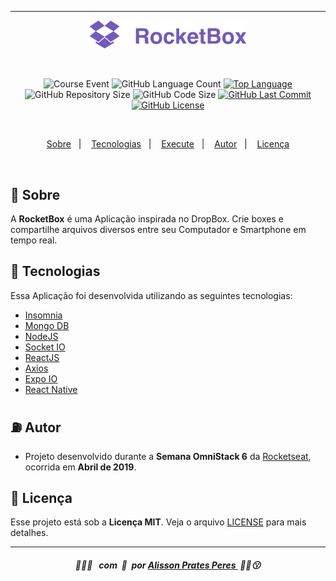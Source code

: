 ﻿___
<p align="center">
    <img src="github/rocketbox_logo.svg" width="50%"/>
</p>
    <br/>
<p align="center">
    <img alt="Course Event" src="https://img.shields.io/badge/omnistack-week%206-%237159C1"/>
    <img alt="GitHub Language Count" src="https://img.shields.io/github/languages/count/alissonpratesperes/rocketbox?color=7159C1"/>
        <a href="https://github.com/alissonpratesperes/rocketbox/search?l=javascript"><img alt="Top Language" src="https://img.shields.io/github/languages/top/alissonpratesperes/rocketbox?color=7159C1"/></a>
    <img alt="GitHub Repository Size" src="https://img.shields.io/github/repo-size/alissonpratesperes/rocketbox?color=7159C1"/>
    <img alt="GitHub Code Size" src="https://img.shields.io/github/languages/code-size/alissonpratesperes/rocketbox?color=7159C1"/>
        <a href="https://github.com/alissonpratesperes/rocketbox/commits/main"><img alt="GitHub Last Commit" src="https://img.shields.io/github/last-commit/alissonpratesperes/rocketbox?color=7159C1"/></a>
        <a href ="https://github.com/alissonpratesperes/rocketbox/blob/main/LICENSE"><img alt="GitHub License" src="https://img.shields.io/badge/license-MIT-7159C1"/></a>
</p>
    </br>
<p align="center">
    <a href="#dart-sobre">Sobre</a>&nbsp;&nbsp;&nbsp;|&nbsp;&nbsp;&nbsp;
    <a href="#battery-tecnologias">Tecnologias</a>&nbsp;&nbsp;&nbsp;|&nbsp;&nbsp;&nbsp;
    <a href="#electric_plug-execute">Execute</a>&nbsp;&nbsp;&nbsp;|&nbsp;&nbsp;&nbsp;
    <a href="#fuelpump-autor">Autor</a>&nbsp;&nbsp;&nbsp;|&nbsp;&nbsp;&nbsp;
    <a href="#memo-licença">Licença</a>
</p>
    <br/>

## :dart: Sobre
A **RocketBox** é uma Aplicação inspirada no DropBox. Crie boxes e compartilhe arquivos diversos entre seu Computador e Smartphone em tempo real.

## :battery: Tecnologias
Essa Aplicação foi desenvolvida utilizando as seguintes tecnologias:

- <a href="https://insomnia.rest/">Insomnia</a>
- <a href="https://mongodb.com/">Mongo DB</a>
- <a href="https://nodejs.org/">NodeJS</a>
- <a href="https://socket.io/">Socket IO</a>
- <a href="https://reactjs.org/">ReactJS</a>
- <a href="https://axios-http.com/">Axios</a>
- <a href="https://expo.dev/">Expo IO</a>
- <a href="https://reactnative.dev/">React Native</a>

## :fuelpump: Autor

- Projeto desenvolvido durante a **Semana OmniStack 6** da <a href="https://rocketseat.com.br/">Rocketseat</a>, ocorrida em **Abril de 2019**.

## :memo: Licença

Esse projeto está sob a **Licença MIT**. Veja o arquivo [LICENSE](https://github.com/alissonpratesperes/rocketbox/blob/main/LICENSE) para mais detalhes.

___

<h5 align="center">  👨🏻‍💻&nbsp; &nbsp;com &nbsp;💜&nbsp;  por <a href="https://github.com/alissonpratesperes"> Alisson Prates Peres </a> &nbsp;✌🏻😗 </h5>